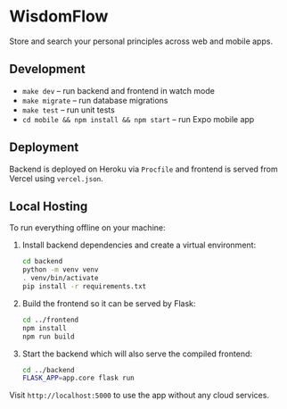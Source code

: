 # WisdomFlow

Store and search your personal principles across web and mobile apps.

## Development

- `make dev` – run backend and frontend in watch mode
- `make migrate` – run database migrations
- `make test` – run unit tests
- `cd mobile && npm install && npm start` – run Expo mobile app

## Deployment

Backend is deployed on Heroku via `Procfile` and frontend is served from Vercel using `vercel.json`.

## Local Hosting

To run everything offline on your machine:

1. Install backend dependencies and create a virtual environment:

   ```bash
   cd backend
   python -m venv venv
   . venv/bin/activate
   pip install -r requirements.txt
   ```

2. Build the frontend so it can be served by Flask:

   ```bash
   cd ../frontend
   npm install
   npm run build
   ```

3. Start the backend which will also serve the compiled frontend:

   ```bash
   cd ../backend
   FLASK_APP=app.core flask run
   ```

Visit `http://localhost:5000` to use the app without any cloud services.
